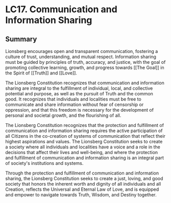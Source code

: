 # LC17.  Communication and Information Sharing

## Summary 

Lionsberg encourages open and transparent communication, fostering a culture of trust, understanding, and mutual respect. Information sharing must be guided by principles of truth, accuracy, and justice, with the goal of promoting collective learning, growth, and progress towards [[The Goal]] in the Spirit of [[Truth]] and [[Love]].

The Lionsberg Constitution recognizes that communication and information sharing are integral to the fulfillment of individual, local, and collective potential and purpose, as well as the pursuit of Truth and the common good. It recognizes that individuals and localities must be free to communicate and share information without fear of censorship or oppression, and that this freedom is necessary for the development of personal and societal growth, and the flourishing of all.

The Lionsberg Constitution recognizes that the protection and fulfillment of communication and information sharing requires the active participation of all Citizens in the co-creation of systems of communication that reflect their highest aspirations and values. The Lionsberg Constitution seeks to create a society where all individuals and localities have a voice and a role in the decisions that affect their lives and well-being, and where the protection and fulfillment of communication and information sharing is an integral part of society's institutions and systems.

Through the protection and fulfillment of communication and information sharing, the Lionsberg Constitution seeks to create a just, loving, and good society that honors the inherent worth and dignity of all individuals and all Creation, reflects the Universal and Eternal Law of Love, and is equipped and empower to navigate towards Truth, Wisdom, and Destiny together.